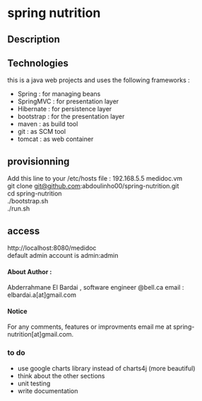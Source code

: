 # spring nutrition
## Description


## Technologies
this is a java web projects and uses the following frameworks :
- Spring : for managing beans
- SpringMVC : for presentation layer
- Hibernate : for persistence layer
- bootstrap : for the presentation layer
- maven : as build tool
- git : as SCM tool
- tomcat : as web container

## provisionning
Add this line to your /etc/hosts file :
192.168.5.5  medidoc.vm<br/>
git clone git@github.com:abdoulinho00/spring-nutrition.git <br/>
cd spring-nutrition <br/>
./bootstrap.sh <br/>
./run.sh <br/>
## access
http://localhost:8080/medidoc <br/>
default admin account is admin:admin
#### About Author : 
Abderrahmane El Bardai , software engineer @bell.ca
email : elbardai.a[at]gmail.com
#### Notice
For any comments, features or improvments email me at spring-nutrition[at]gmail.com.

### to do 

- use google charts library instead of charts4j (more beautiful)
- think about the other sections
- unit testing
- write documentation
